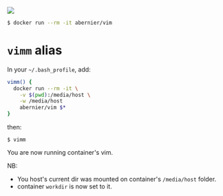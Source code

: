 [![](https://img.shields.io/badge/%F0%9F%90%B3-abernier%2Fvim-%23179cec)](https://hub.docker.com/r/abernier/vim)

```sh
$ docker run --rm -it abernier/vim
```

# `vimm` alias

In your `~/.bash_profile`, add:

```sh
vimm() {
  docker run --rm -it \
    -v $(pwd):/media/host \
    -w /media/host
    abernier/vim $*
}
```

then:

```
$ vimm
```

You are now running container's vim.

NB:
- You host's current dir was mounted on container's `/media/host` folder.
- container `workdir` is now set to it.
